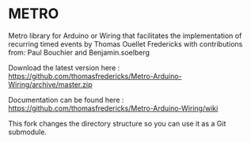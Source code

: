 METRO
=====================

Metro library for Arduino or Wiring that facilitates the implementation of recurring timed events
by Thomas Ouellet Fredericks
with contributions from: Paul Bouchier and Benjamin.soelberg

Download the latest version here : https://github.com/thomasfredericks/Metro-Arduino-Wiring/archive/master.zip

Documentation can be found here : https://github.com/thomasfredericks/Metro-Arduino-Wiring/wiki


This fork changes the directory structure so you can use it as a Git submodule.
